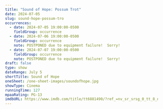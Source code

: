 ```yaml
---
title: "Sound of Hope: Possum Trot"
date: 2024-07-05
slug: sound-hope-possum-tro
occurrences:
  - date: 2024-07-05 19:00:00-0500
    fieldGroup: occurrence
  - date: 2024-07-06 19:00:00-0500
    fieldGroup: occurrence
    note: POSTPONED due to equipment failure!  Sorry!
  - date: 2024-07-07 19:00:00-0500
    fieldGroup: occurrence
    note: POSTPONED due to equipment failure!  Sorry!
draft: false
type: show
dateRange: July 5
shortTitle: Sound of Hope
oneSheet: /one-sheet-images/soundofhope.jpg
showType: Cinema
runningTime: 127
mpaaRating: PG-13
imdbURL: https://www.imdb.com/title/tt6881490/?ref_=nv_sr_srsg_0_tt_8_nm_0_q_sound%2520of%2520hope
---
```

